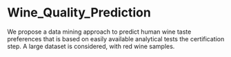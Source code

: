 # Wine_Quality_Prediction
We propose a data mining approach to predict human wine taste preferences that is based on easily available analytical tests the certification step. A large dataset is considered, with red wine samples.
